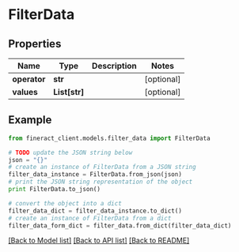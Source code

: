 # FilterData


## Properties

Name | Type | Description | Notes
------------ | ------------- | ------------- | -------------
**operator** | **str** |  | [optional] 
**values** | **List[str]** |  | [optional] 

## Example

```python
from fineract_client.models.filter_data import FilterData

# TODO update the JSON string below
json = "{}"
# create an instance of FilterData from a JSON string
filter_data_instance = FilterData.from_json(json)
# print the JSON string representation of the object
print FilterData.to_json()

# convert the object into a dict
filter_data_dict = filter_data_instance.to_dict()
# create an instance of FilterData from a dict
filter_data_form_dict = filter_data.from_dict(filter_data_dict)
```
[[Back to Model list]](../README.md#documentation-for-models) [[Back to API list]](../README.md#documentation-for-api-endpoints) [[Back to README]](../README.md)


